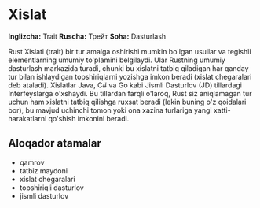 # Xislat

**Inglizcha:** Trait
**Ruscha:** Трейт
**Soha:** Dasturlash

Rust Xislati (trait) bir tur amalga oshirishi mumkin bo'lgan usullar va tegishli elementlarning umumiy to'plamini belgilaydi. Ular Rustning umumiy dasturlash markazida turadi, chunki bu xislatni tatbiq qiladigan har qanday tur bilan ishlaydigan topshiriqlarni yozishga imkon beradi (xislat chegaralari deb ataladi). Xislatlar Java, C# va Go kabi Jismli Dasturlov (JD) tillardagi Interfeyslarga o'xshaydi. Bu tillardan farqli o'laroq, Rust siz aniqlamagan tur uchun ham xislatni tatbiq qilishga ruxsat beradi (lekin buning o'z qoidalari bor), bu mavjud uchinchi tomon yoki ona xazina turlariga yangi xatti-harakatlarni qo'shish imkonini beradi.

## Aloqador atamalar

- qamrov
- tatbiz maydoni
- xislat chegaralari
- topshiriqli dasturlov
- jismli dasturlov

